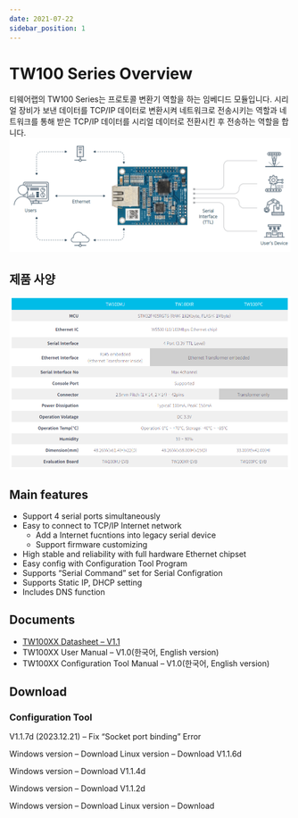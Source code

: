 ```yaml
---
date: 2021-07-22
sidebar_position: 1
---
```


# TW100 Series Overview

티웨어랩의 TW100 Series는 프로토콜 변환기 역할을 하는 임베디드 모듈입니다.
시리얼 장비가 보낸 데이터를 TCP/IP 데이터로 변환시켜 네트워크로 전송시키는 역할과 네트워크를 통해 받은 TCP/IP 데이터를 시리얼 데이터로 전환시킨 후 전송하는 역할을 합니다.
![S2E](img/image.png)


## 제품 사양

![제품사양](img/products.png)

## Main features

- Support 4 serial ports simultaneously
- Easy to connect to TCP/IP Internet network
  - Add a Internet fucntions into legacy serial device
  - Support firmware customizing
- High stable and reliability with full hardware Ethernet chipset
- Easy config with Configuration Tool Program
- Supports “Serial Command” set for Serial Configration
- Supports Static IP, DHCP setting
- Includes DNS function

## Documents
- [TW100XX Datasheet – V1.1](img/TW100xx-Datasheet-Rev1.1.pdf)
- TW100XX User Manual – V1.0(한국어, English version)
- TW100XX Configuration Tool Manual – V1.0(한국어, English version)

## Download

### Configuration Tool

V1.1.7d (2023.12.21) – Fix “Socket port binding” Error

Windows version – Download
Linux version – Download
V1.1.6d

Windows version – Download
V1.1.4d

Windows version – Download
V1.1.2d

Windows version – Download
Linux version – Download
